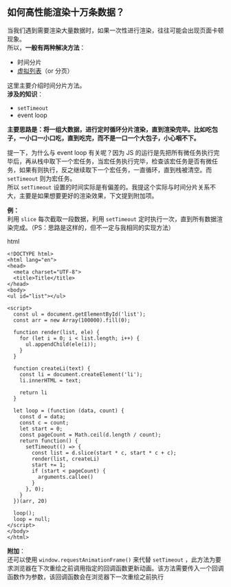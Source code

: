 <!--[-->

<!--]-->

<!---->

## 如何高性能渲染十万条数据？ [​](#如何高性能渲染十万条数据)

当我们遇到需要渲染大量数据时，如果一次性进行渲染，往往可能会出现页面卡顿现象。\
所以，**一般有两种解决方法**：

* 时间分片
* [虚拟列表](https://www.leezhian.com/web/base/virtual-scroll)（or 分页）

这里主要介绍时间分片方法。\
**涉及的知识**：

* `setTimeout`
* event loop

**主要思路是：将一组大数据，进行定时循环分片渲染，直到渲染完毕。比如吃包子，一小口一小口吃，直到吃完，而不是一口一个大包子，小心咽不下。**

提一下，为什么与 event loop 有关呢？因为 JS 的运行是先把所有微任务执行完毕后，再从栈中取下一个宏任务，当宏任务执行完毕，检查该宏任务是否有微任务，如果有则执行，反之继续取下一个宏任务，一直循环，直到栈被清空。而 `setTimeout` 则为宏任务。\
所以 `setTimeout` 设置的时间实际是有偏差的。我提这个实际与时间分片关系不大，主要是如果想要更好的渲染效果，下文提到附加项。

**例：**\
利用 `slice` 每次截取一段数据，利用 `setTimeout` 定时执行一次，直到所有数据渲染完成。（PS：思路是这样的，但不一定与我相同的实现方法）

html

```
<!DOCTYPE html>
<html lang="en">
<head>
  <meta charset="UTF-8">
  <title>Title</title>
</head>
<body>
<ul id="list"></ul>

<script>
  const ul = document.getElementById('list');
  const arr = new Array(100000).fill(0);

  function render(list, ele) {
    for (let i = 0; i < list.length; i++) {
      ul.appendChild(ele(i));
    }
  }

  function createLi(text) {
    const li = document.createElement('li');
    li.innerHTML = text;

    return li
  }

  let loop = (function (data, count) {
    const d = data;
    const c = count;
    let start = 0;
    const pageCount = Math.ceil(d.length / count);
    return function() {
      setTimeout(() => {
        const list = d.slice(start * c, start * c + c);
        render(list, createLi)
        start += 1;
        if (start < pageCount) {
          arguments.callee()
        }
      }, 0);
    }
  })(arr, 20)

  loop();
  loop = null;
</script>
</body>
</html>
```

**附加**：\
还可以使用 `window.requestAnimationFrame()` 来代替 `setTimeout` ，此方法为要求浏览器在下次重绘之前调用指定的回调函数更新动画。该方法需要传入一个回调函数作为参数，该回调函数会在浏览器下一次重绘之前执行

<!--[-->

<!--]-->
